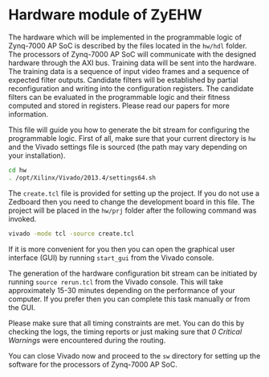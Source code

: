 # Hardware module of ZyEHW

The hardware which will be implemented in the programmable logic of Zynq-7000
AP SoC is described by the files located in the `hw/hdl` folder. The
processors of Zynq-7000 AP SoC will communicate with the designed hardware
through the AXI bus. Training data will be sent into the hardware. The
training data is a sequence of input video frames and a
sequence of expected filter outputs. Candidate filters will be established
by partial reconfiguration and writing into the configuration registers. The
candidate filters can be evaluated in the programmable logic and their fitness
computed and stored in registers. Please read our papers for more information.

This file will guide you how to generate the bit stream for configuring the
programmable logic. First of all, make sure that your current directory is
`hw` and the Vivado settings file is sourced (the path may vary depending on
your installation).
```sh
cd hw
. /opt/Xilinx/Vivado/2013.4/settings64.sh
```

The `create.tcl` file is provided for setting up the project. If you do not
use a Zedboard then you need to change the development board in this file. The
project will be placed in the `hw/prj` folder after the following command was
invoked.
```sh
vivado -mode tcl -source create.tcl
```

If it is more convenient for you then you can open the graphical user
interface (GUI) by running `start_gui` from the Vivado console.

The generation of the hardware configuration bit stream can be initiated by
running `source rerun.tcl` from the Vivado console. This will take
approximately 15-30 minutes depending on the performance of your computer. If
you prefer then you can complete this task manually or from the GUI.

Please make sure that all timing constraints are met. You can do this by
checking the logs, the timing reports or just making sure that *0 Critical
Warnings* were encountered during the routing.

You can close Vivado now and proceed to the `sw` directory for setting up the
software for the processors of Zynq-7000 AP SoC.
